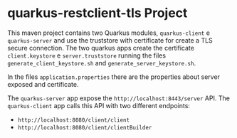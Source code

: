 # quarkus-restclient-tls Project

This maven project contains two Quarkus modules, `quarkus-client` e `quarkus-server` and use the 
truststore with certificate for create a TLS secure connection.
The two quarkus apps create the certificate `client.keystore` e `server.truststore` running the files
`generate_client_keystore.sh` and `generate_server_keystore.sh`.

In the files `application.properties` there are the properties about server exposed and certificate.

The `quarkus-server` app expose the `http://localhost:8443/server` API.
The `quarkus-client` app calls this API with two different endpoints: 
- `http://localhost:8080/client/client`
- `http://localhost:8080/client/clientBuilder`